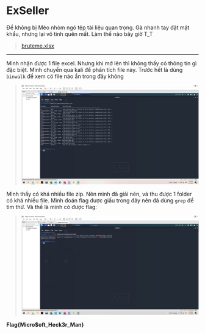 # ExSeller

Để không bị Mèo nhòm ngó tệp tài liệu quan trọng. Gà nhanh tay đặt mật khẩu, nhưng lại vô tình quên mất. Làm thế nào bây giờ T_T

> [bruteme.xlsx](bruteme.xlsx)

---

Mình nhận được 1 file excel. Nhưng khi mở lên thì không thấy có thông tin gì đặc biệt. Mình chuyển qua kali để phân tích file này. Trước hết là dùng `binwalk` để xem có file nào ẩn trong đây không

> ![](1.png)

Mình thấy có khá nhiều file zip. Nên mình đã giải nén, và thu được 1 folder có khá nhiều file. Mình đoán flag được giấu trong đây nên đã dùng `grep` để tìm thử. Và thế là mình có được flag:

> ![](2.png)

**Flag{Micro$oft_Heck3r_Man}**
